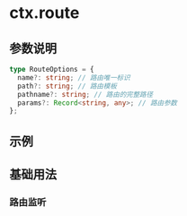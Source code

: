 # ctx.route

## 参数说明

```ts
type RouteOptions = {
  name?: string; // 路由唯一标识
  path?: string; // 路由模板
  pathname?: string; // 路由的完整路径
  params?: Record<string, any>; // 路由参数
};
```

## 示例

## 基础用法

<code src="./basic.tsx"></code>

### 路由监听

<code src="./reaction.tsx"></code>
